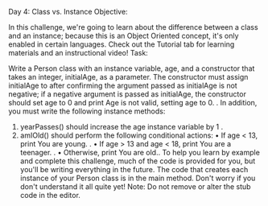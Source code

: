Day 4: Class vs. Instance 
Objective: 

In this challenge, we're going to learn about the difference between a class and an instance; because this is an Object Oriented concept, it's only enabled in certain languages. Check out the Tutorial tab for learning materials and an instructional video! 
Task:

Write a Person class with an instance variable, age, and a constructor that takes an integer, initialAge, as a parameter. The constructor must assign initialAge to after confirming the argument passed as initialAge is not negative; if a negative argument is passed as initialAge, the constructor should set age to 0 and print Age is not valid, setting age to 0. . In addition, you must write the following instance methods: 

1. yearPasses() should increase the age instance variable by 1 . 
2. amIOld() should perform the following conditional actions: 
•	If age < 13, print You are young. . 
•	If age > 13 and age < 18, print You are a teenager. . 
•	Otherwise, print You are old.. 
To help you learn by example and complete this challenge, much of the code is provided for you, but you'll be writing everything in the future. The code that creates each instance of your Person class is in the main method. Don't worry if you don't understand it all quite yet! 
Note: Do not remove or alter the stub code in the editor. 
 
